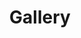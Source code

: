 ---
title: Gallery
summary: Gallery
weight: 40
bookCollapseSection: true
draft: true
build:
  render: never
---